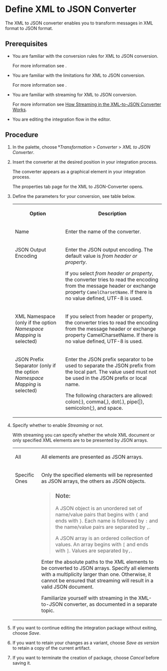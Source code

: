 <!-- loioa60a282ce3b44927989388dc31d35263 -->

<link rel="stylesheet" type="text/css" href="../css/sap-icons.css"/>

# Define XML to JSON Converter

The XML to JSON converter enables you to transform messages in XML format to JSON format.



<a name="loioa60a282ce3b44927989388dc31d35263__prereq_s5n_p1t_5fb"/>

## Prerequisites

-   You are familiar with the conversion rules for XML to JSON conversion.

    For more information see  <?sap-ot O2O class="- topic/xref " href="778aed733e3140cea0435f4615d53812.xml" text="" desc="" xtrc="xref:1" xtrf="file:/home/builder/src/dita-all/fov1701176325794/loiocc0ab4c7365e43bbbee9eae27deb32da_en-US/src/content/localization/en-us/a60a282ce3b44927989388dc31d35263.xml" output-class="" current-file="file:/home/builder/tp.net.sf.dita-ot/2.3/plugins/com.elovirta.dita.markdown_1.3.0/xsl/dita2markdownImpl.xsl" ?> .

-   You are familiar with the limitations for XML to JSON conversion.

    For more information see  <?sap-ot O2O class="- topic/xref " href="a5b4641c393f406bb544987497c90a72.xml" text="" desc="" xtrc="xref:2" xtrf="file:/home/builder/src/dita-all/fov1701176325794/loiocc0ab4c7365e43bbbee9eae27deb32da_en-US/src/content/localization/en-us/a60a282ce3b44927989388dc31d35263.xml" output-class="" current-file="file:/home/builder/tp.net.sf.dita-ot/2.3/plugins/com.elovirta.dita.markdown_1.3.0/xsl/dita2markdownImpl.xsl" ?> .

-   You are familiar with streaming for XML to JSON conversion.

    For more information see [How Streaming in the XML-to-JSON Converter Works](how-streaming-in-the-xml-to-json-converter-works-4e05044.md).

-   You are editing the integration flow in the editor.




## Procedure

1.  In the palette, choose <span class="SAP-icons"></span>*Transformation* \> *Converter* \> *XML to JSON Converter*.

2.  Insert the converter at the desired position in your integration process.

    The converter appears as a graphical element in your integration process.

    The properties tab page for the XML to JSON-Converter opens.

3.  Define the parameters for your conversion, see table below.


    <table>
    <tr>
    <th valign="top">

    Option
    
    </th>
    <th valign="top">

    Description
    
    </th>
    </tr>
    <tr>
    <td valign="top">
    
    Name
    
    </td>
    <td valign="top">
    
    Enter the name of the converter.
    
    </td>
    </tr>
    <tr>
    <td valign="top">
    
    JSON Output Encoding
    
    </td>
    <td valign="top">
    
    Enter the JSON output encoding. The default value is *from header or property*.

    If you select *from header or property*, the converter tries to read the encoding from the message header or exchange property `CamelCharsetName`. If there is no value defined, UTF-8 is used.
    
    </td>
    </tr>
    <tr>
    <td valign="top">
    
    XML Namespace \(only if the option *Namespace Mapping* is selected\)
    
    </td>
    <td valign="top">
    
    If you select from header or property, the converter tries to read the encoding from the message header or exchange property CamelCharsetName. If there is no value defined, UTF-8 is used.
    
    </td>
    </tr>
    <tr>
    <td valign="top">
    
    JSON Prefix Separator \(only if the option *Namespace Mapping* is selected\)
    
    </td>
    <td valign="top">
    
    Enter the JSON prefix separator to be used to separate the JSON prefix from the local part. The value used must not be used in the JSON prefix or local name.

    The following characters are allowed: colon\(:\), comma\(,\), dot\(.\), pipe\(|\), semicolon\(;\), and space.
    
    </td>
    </tr>
    </table>
    
4.  Specify whether to enable *Streaming* or not.

    With streaming you can specify whether the whole XML document or only specified XML elements are to be presented by JSON arrays.


    <table>
    <tr>
    <td valign="top">
    
    All
    
    </td>
    <td valign="top">
    
    All elements are presented as JSON arrays.
    
    </td>
    </tr>
    <tr>
    <td valign="top">
    
    Specific Ones
    
    </td>
    <td valign="top">
    
    Only the specified elements will be represented as JSON arrays, the others as JSON objects.

    > ### Note:  
    > A JSON object is an unordered set of name/value pairs that begins with `{` and ends with `}`. Each name is followed by `:` and the name/value pairs are separated by `,`.
    > 
    > A JSON array is an ordered collection of values. An array begins with `[` and ends with `]`. Values are separated by`,`.

    Enter the absolute paths to the XML elements to be converted to JSON arrays. Specify all elements with a multiplicity larger than one. Otherwise, it cannot be ensured that streaming will result in a valid JSON document.

    Familiarize yourself with streaming in the XML-to-JSON converter, as documented in a separate topic.
    
    </td>
    </tr>
    </table>
    
5.  If you want to continue editing the integration package without exiting, choose *Save*.

6.  If you want to retain your changes as a variant, choose *Save as version* to retain a copy of the current artifact.

7.  If you want to terminate the creation of package, choose *Cancel* before saving it.


